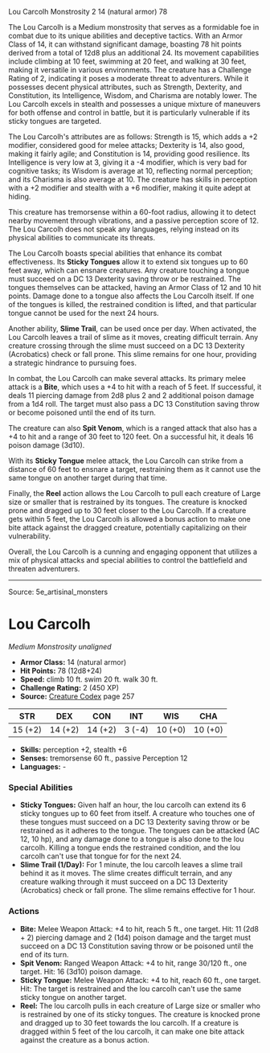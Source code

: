 <MonsterName/>Lou Carcolh</MonsterName>
<CreatureType/>Monstrosity</CreatureType>
<CR/>2</CR>
<AC/>14 (natural armor)</AC>
<HP/>78</HP>
<summary>The Lou Carcolh is a Medium monstrosity that serves as a formidable foe in combat due to its unique abilities and deceptive tactics. With an Armor Class of 14, it can withstand significant damage, boasting 78 hit points derived from a total of 12d8 plus an additional 24. Its movement capabilities include climbing at 10 feet, swimming at 20 feet, and walking at 30 feet, making it versatile in various environments. The creature has a Challenge Rating of 2, indicating it poses a moderate threat to adventurers. While it possesses decent physical attributes, such as Strength, Dexterity, and Constitution, its Intelligence, Wisdom, and Charisma are notably lower. The Lou Carcolh excels in stealth and possesses a unique mixture of maneuvers for both offense and control in battle, but it is particularly vulnerable if its sticky tongues are targeted.</summary>

<detail>

The Lou Carcolh's attributes are as follows: Strength is 15, which adds a +2 modifier, considered good for melee attacks; Dexterity is 14, also good, making it fairly agile; and Constitution is 14, providing good resilience. Its Intelligence is very low at 3, giving it a -4 modifier, which is very bad for cognitive tasks; its Wisdom is average at 10, reflecting normal perception; and its Charisma is also average at 10. The creature has skills in perception with a +2 modifier and stealth with a +6 modifier, making it quite adept at hiding.

This creature has tremorsense within a 60-foot radius, allowing it to detect nearby movement through vibrations, and a passive perception score of 12. The Lou Carcolh does not speak any languages, relying instead on its physical abilities to communicate its threats.

The Lou Carcolh boasts special abilities that enhance its combat effectiveness. Its **Sticky Tongues** allow it to extend six tongues up to 60 feet away, which can ensnare creatures. Any creature touching a tongue must succeed on a DC 13 Dexterity saving throw or be restrained. The tongues themselves can be attacked, having an Armor Class of 12 and 10 hit points. Damage done to a tongue also affects the Lou Carcolh itself. If one of the tongues is killed, the restrained condition is lifted, and that particular tongue cannot be used for the next 24 hours.

Another ability, **Slime Trail**, can be used once per day. When activated, the Lou Carcolh leaves a trail of slime as it moves, creating difficult terrain. Any creature crossing through the slime must succeed on a DC 13 Dexterity (Acrobatics) check or fall prone. This slime remains for one hour, providing a strategic hindrance to pursuing foes.

In combat, the Lou Carcolh can make several attacks. Its primary melee attack is a **Bite**, which uses a +4 to hit with a reach of 5 feet. If successful, it deals 11 piercing damage from 2d8 plus 2 and 2 additional poison damage from a 1d4 roll. The target must also pass a DC 13 Constitution saving throw or become poisoned until the end of its turn.

The creature can also **Spit Venom**, which is a ranged attack that also has a +4 to hit and a range of 30 feet to 120 feet. On a successful hit, it deals 16 poison damage (3d10).

With its **Sticky Tongue** melee attack, the Lou Carcolh can strike from a distance of 60 feet to ensnare a target, restraining them as it cannot use the same tongue on another target during that time.

Finally, the **Reel** action allows the Lou Carcolh to pull each creature of Large size or smaller that is restrained by its tongues. The creature is knocked prone and dragged up to 30 feet closer to the Lou Carcolh. If a creature gets within 5 feet, the Lou Carcolh is allowed a bonus action to make one bite attack against the dragged creature, potentially capitalizing on their vulnerability. 

Overall, the Lou Carcolh is a cunning and engaging opponent that utilizes a mix of physical attacks and special abilities to control the battlefield and threaten adventurers.</detail>



---

Source: 5e_artisinal_monsters

# Lou Carcolh

*Medium* *Monstrosity* *unaligned*

- **Armor Class:** 14 (natural armor)
- **Hit Points:** 78 (12d8+24)
- **Speed:** climb 10 ft. swim 20 ft. walk 30 ft.
- **Challenge Rating:** 2 (450 XP)
- **Source:** [Creature Codex](https://koboldpress.com/kpstore/product/creature-codex-for-5th-edition-dnd) page 257

| STR | DEX | CON | INT | WIS | CHA |
| --- | --- | --- | --- | --- | --- |
| 15 (+2) | 14 (+2) | 14 (+2) | 3 (-4) | 10 (+0) | 10 (+0) |

- **Skills:** perception +2, stealth +6
- **Senses:** tremorsense 60 ft., passive Perception 12
- **Languages:** -

### Special Abilities

- **Sticky Tongues:** Given half an hour, the lou carcolh can extend its 6 sticky tongues up to 60 feet from itself. A creature who touches one of these tongues must succeed on a DC 13 Dexterity saving throw or be restrained as it adheres to the tongue. The tongues can be attacked (AC 12, 10 hp), and any damage done to a tongue is also done to the lou carcolh. Killing a tongue ends the restrained condition, and the lou carcolh can't use that tongue for for the next 24.
- **Slime Trail (1/Day):** For 1 minute, the lou carcolh leaves a slime trail behind it as it moves. The slime creates difficult terrain, and any creature walking through it must succeed on a DC 13 Dexterity (Acrobatics) check or fall prone. The slime remains effective for 1 hour.

### Actions

- **Bite:** Melee Weapon Attack: +4 to hit, reach 5 ft., one target. Hit: 11 (2d8 + 2) piercing damage and 2 (1d4) poison damage and the target must succeed on a DC 13 Constitution saving throw or be poisoned until the end of its turn.
- **Spit Venom:** Ranged Weapon Attack: +4 to hit, range 30/120 ft., one target. Hit: 16 (3d10) poison damage.
- **Sticky Tongue:** Melee Weapon Attack: +4 to hit, reach 60 ft., one target. Hit: The target is restrained and the lou carcolh can't use the same sticky tongue on another target.
- **Reel:** The lou carcolh pulls in each creature of Large size or smaller who is restrained by one of its sticky tongues. The creature is knocked prone and dragged up to 30 feet towards the lou carcolh. If a creature is dragged within 5 feet of the lou carcolh, it can make one bite attack against the creature as a bonus action.





